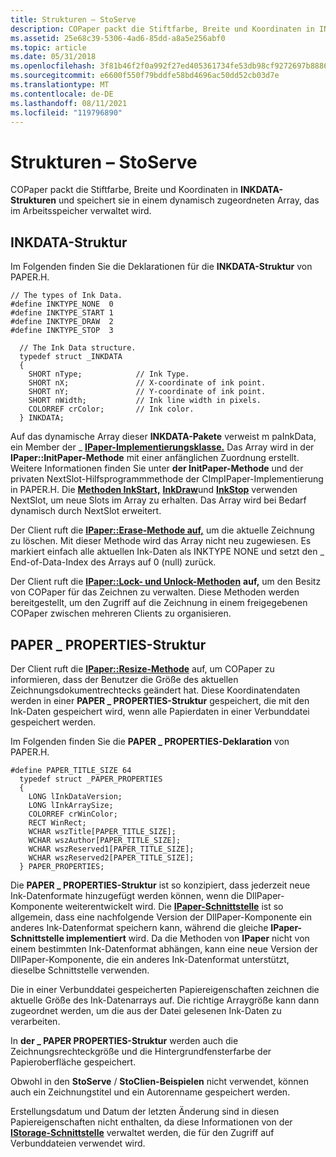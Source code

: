 ```yaml
---
title: Strukturen – StoServe
description: COPaper packt die Stiftfarbe, Breite und Koordinaten in INKDATA-Strukturen und speichert sie in einem dynamisch zugeordneten Array, das im Arbeitsspeicher verwaltet wird.
ms.assetid: 25e68c39-5306-4ad6-85dd-a8a5e256abf0
ms.topic: article
ms.date: 05/31/2018
ms.openlocfilehash: 3f81b46f2f0a992f27ed405361734fe53db98cf9272697b88866451ef1d7d4b4
ms.sourcegitcommit: e6600f550f79bddfe58bd4696ac50dd52cb03d7e
ms.translationtype: MT
ms.contentlocale: de-DE
ms.lasthandoff: 08/11/2021
ms.locfileid: "119796890"
---
```

# <a name="structures---stoserve"></a>Strukturen – StoServe

COPaper packt die Stiftfarbe, Breite und Koordinaten in **INKDATA-Strukturen** und speichert sie in einem dynamisch zugeordneten Array, das im Arbeitsspeicher verwaltet wird.

## <a name="inkdata-structure"></a>INKDATA-Struktur

Im Folgenden finden Sie die Deklarationen für die **INKDATA-Struktur** von PAPER.H.

``` syntax
// The types of Ink Data.
#define INKTYPE_NONE  0
#define INKTYPE_START 1
#define INKTYPE_DRAW  2
#define INKTYPE_STOP  3

  // The Ink Data structure.
  typedef struct _INKDATA
  {
    SHORT nType;            // Ink Type.
    SHORT nX;               // X-coordinate of ink point.
    SHORT nY;               // Y-coordinate of ink point.
    SHORT nWidth;           // Ink line width in pixels.
    COLORREF crColor;       // Ink color.
  } INKDATA;
```

Auf das dynamische Array dieser **INKDATA-Pakete** verweist m paInkData, ein Member der \_ [**IPaper-Implementierungsklasse.**](ipaper-methods.md) Das Array wird in der **IPaper::InitPaper-Methode** mit einer anfänglichen Zuordnung erstellt. Weitere Informationen finden Sie unter **der InitPaper-Methode** und der privaten NextSlot-Hilfsprogrammmethode der CImpIPaper-Implementierung in PAPER.H. Die [**Methoden InkStart,**](inkstart-method.md) [**InkDraw**](inkdraw-method.md)und [**InkStop**](cguipaper-methods.md) verwenden NextSlot, um neue Slots im Array zu erhalten. Das Array wird bei Bedarf dynamisch durch NextSlot erweitert.

Der Client ruft die [**IPaper::Erase-Methode auf,**](ipaper-methods.md) um die aktuelle Zeichnung zu löschen. Mit dieser Methode wird das Array nicht neu zugewiesen. Es markiert einfach alle aktuellen Ink-Daten als INKTYPE NONE und setzt den \_ End-of-Data-Index des Arrays auf 0 (null) zurück.

Der Client ruft die [**IPaper::Lock- und Unlock-Methoden**](ipaper-methods.md) **auf,** um den Besitz von COPaper für das Zeichnen zu verwalten. Diese Methoden werden bereitgestellt, um den Zugriff auf die Zeichnung in einem freigegebenen COPaper zwischen mehreren Clients zu organisieren.

## <a name="paper_properties-structure"></a>PAPER \_ PROPERTIES-Struktur

Der Client ruft die [**IPaper::Resize-Methode**](ipaper-methods.md) auf, um COPaper zu informieren, dass der Benutzer die Größe des aktuellen Zeichnungsdokumentrechtecks geändert hat. Diese Koordinatendaten werden in einer **PAPER \_ PROPERTIES-Struktur** gespeichert, die mit den Ink-Daten gespeichert wird, wenn alle Papierdaten in einer Verbunddatei gespeichert werden.

Im Folgenden finden Sie die **PAPER \_ PROPERTIES-Deklaration** von PAPER.H.

``` syntax
#define PAPER_TITLE_SIZE 64
  typedef struct _PAPER_PROPERTIES
  {
    LONG lInkDataVersion;
    LONG lInkArraySize;
    COLORREF crWinColor;
    RECT WinRect;
    WCHAR wszTitle[PAPER_TITLE_SIZE];
    WCHAR wszAuthor[PAPER_TITLE_SIZE];
    WCHAR wszReserved1[PAPER_TITLE_SIZE];
    WCHAR wszReserved2[PAPER_TITLE_SIZE];
  } PAPER_PROPERTIES;
```

Die **PAPER \_ PROPERTIES-Struktur** ist so konzipiert, dass jederzeit neue Ink-Datenformate hinzugefügt werden können, wenn die DllPaper-Komponente weiterentwickelt wird. Die [**IPaper-Schnittstelle**](ipaper-methods.md) ist so allgemein, dass eine nachfolgende Version der DllPaper-Komponente ein anderes Ink-Datenformat speichern kann, während die gleiche **IPaper-Schnittstelle implementiert** wird. Da die Methoden von **IPaper** nicht von einem bestimmten Ink-Datenformat abhängen, kann eine neue Version der DllPaper-Komponente, die ein anderes Ink-Datenformat unterstützt, dieselbe Schnittstelle verwenden.

Die in einer Verbunddatei gespeicherten Papiereigenschaften zeichnen die aktuelle Größe des Ink-Datenarrays auf. Die richtige Arraygröße kann dann zugeordnet werden, um die aus der Datei gelesenen Ink-Daten zu verarbeiten.

In **der \_ PAPER PROPERTIES-Struktur** werden auch die Zeichnungsrechteckgröße und die Hintergrundfensterfarbe der Papieroberfläche gespeichert.

Obwohl in den **StoServe** / **StoClien-Beispielen** nicht verwendet, können auch ein Zeichnungstitel und ein Autorenname gespeichert werden.

Erstellungsdatum und Datum der letzten Änderung sind in diesen Papiereigenschaften nicht enthalten, da diese Informationen von der [**IStorage-Schnittstelle**](/windows/desktop/api/Objidl/nn-objidl-istorage) verwaltet werden, die für den Zugriff auf Verbunddateien verwendet wird.

 

 




